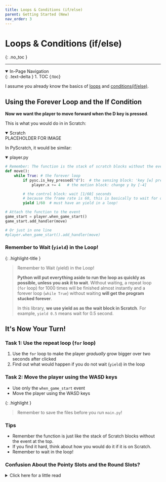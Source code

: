 ```yaml
---
title: Loops & Conditions (if/else)
parent: Getting Started (New)
nav_order: 3
---
```


# Loops & Conditions (if/else)
{: .no_toc }

---
<details open markdown="block">
  <summary>
    In-Page Navigation
  </summary>
  {: .text-delta }
1. TOC
{:toc}
</details>

I assume you already know the basics of [loops](https://www.w3schools.com/python/ref_keyword_for.asp) and [conditions(if/else)](https://www.w3schools.com/python/python_conditions.asp). 

## Using the Forever Loop and the If Condition

**Now we want the player to move forward when the D key is pressed**.  

This is what you would do in in Scratch:

<details open markdown="block">
  <summary>
    Scratch
  </summary>
PLACEHOLDER FOR IMAGE
</details>

In PyScratch, it would be similar:

<details open markdown="block">
  <summary>
    player.py 
  </summary>

```python 
# Remember: The function is the stack of scratch blocks without the event block at the top
def move(): 
    while True: # the forever loop 
        if pysc.is_key_pressed("d"):  # the sensing block: 'key [w] pressed'
            player.x += 4   # the motion block: change y by [-4]

        # the control block: wait [1/60] seconds 
        # because the frame rate is 60, this is basically to wait for one frame
        yield 1/60  # must have an yield in a loop! 

# Attach the function to the event
game_start = player.when_game_start() 
game_start.add_handler(move) 

# Or just in one line
#player.when_game_start().add_handler(move) 
```
</details>

### Remember to Wait (`yield`) in the Loop! 

{: .highlight-title }
> Remember to Wait (yield) in the Loop! 
> 
> **Python will put everything aside to run the loop as quickly as possible, unless you ask it to wait**. Without waiting, a repeat loop (`for` loop) for 1000 times will be finished almost instantly and a forever loop (`while True`) without waiting **will get the program stucked forever**.
> 
> In this library, **we use yield as as the wait block in Scratch**. For example, `yield 0.5` means wait for 0.5 second. 


## It's Now Your Turn!
### Task 1: Use the repeat loop (`for` loop)
1. Use the `for` loop to make the player *gradually* grow bigger over two seconds after clicked
2. Find out what would happen if you do not wait (`yield`) in the loop 

### Task 2: Move the player using the WASD keys
- Use only the `when_game_start` event
- Move the player using the WASD keys

{: .highlight }
> Remember to save the files before you run `main.py`!

### Tips
- Remember the function is just like the stack of Scratch blocks without the event at the top.
- If you find it hard, think about how you would do it if it is on Scratch. 
- Remember to wait in the loop! 


### Confusion About the Pointy Slots and the Round Slots?
<details markdown="block">
  <summary>
    Click here for a little read
  </summary>

TODO

One thing to be remember is that, conditions like (`b > a`) are just boolean variables (true/false). 

I am sure you have seen something like this before: 
```python 
if b > a:
    print('b is greater than a')
```
The above is a shorthand for the following: 
```python 
is_b_above_a = (b > a)
if is_b_above_a:
    print('b is greater than a')
```

Just like you can print a number or string, you can also print a boolean. It's just a variable after all.    
```python
print("is_b_above_a: " + str(is_b_above_a))
```

Similarly, you can do:  
```python 
the_condition_variable = (b > a) and (a > 0) or (b > 0)
# same as: if (b > a) and (a > 0) or (b > 0):
if the_condition_variable:
    print("it's true!")
else:
    print("it's false!")

print("the_condition_variable: " + str(the_condition_variable))
```

Or even:
```python 
the_condition_variable = True
# same as: if True:
if the_condition_variable:
    print("it's true!")
else:
    print("it's false!")

print("the_condition_variable: " + str(the_condition_variable))
```

</details>